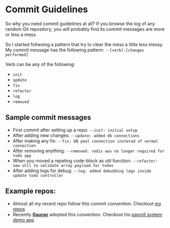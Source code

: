 # Commit Guidelines

So why you need commit guidelines at all? If you browse the log of any random Git repository, you will probably find its commit messages are more or less a mess.

So I started follwoing a pattern that try to clear the mess a little less messy. My commit message has the following pattern:
`--[verb]:[changes performed]`

Verb can be any of the following:

- `init`
- `update`
- `fix`
- `refactor`
- `log`
- `removed`

## Sample commit messages

- First commit after setting up a repo: `--init: initial setup`
- After adding new changes: `--update: added db connections`
- After making any fix: `--fix: DB pool connection instetad of normal connection`
- After removing anything: `--removed: redis was no longer required for todo app`
- When you moved a repeting code-block as util function: `--refactor: new util to validate array payload for todos`
- After adding logs for debug: `--log: added debudding logs inside update todo controller`

## Example repos:

- Almost all my recent repo follow this commit convention. Checkout [my repos](https://github.com/ashokdey?tab=repositories)
- Recently **[Gaurav](https://github.com/igauravsehrawat)** adopted this convention. Checkout his [payroll system demo app](https://github.com/igauravsehrawat/payroll-system)
